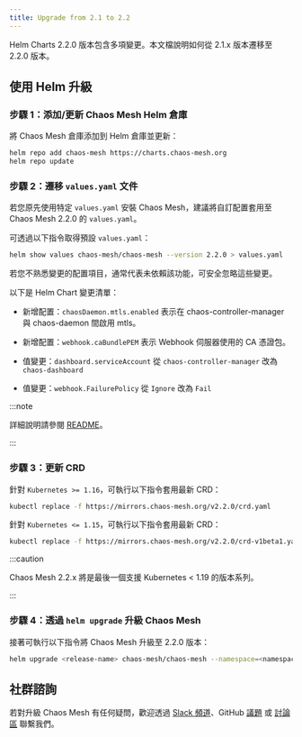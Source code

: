 ```yaml
---
title: Upgrade from 2.1 to 2.2
---
```


Helm Charts 2.2.0 版本包含多項變更。本文檔說明如何從 2.1.x 版本遷移至 2.2.0 版本。

## 使用 Helm 升級

### 步驟 1：添加/更新 Chaos Mesh Helm 倉庫

將 Chaos Mesh 倉庫添加到 Helm 倉庫並更新：

```bash
helm repo add chaos-mesh https://charts.chaos-mesh.org
helm repo update
```

### 步驟 2：遷移 `values.yaml` 文件

若您原先使用特定 `values.yaml` 安裝 Chaos Mesh，建議將自訂配置套用至 Chaos Mesh 2.2.0 的 `values.yaml`。

可透過以下指令取得預設 `values.yaml`：

```bash
helm show values chaos-mesh/chaos-mesh --version 2.2.0 > values.yaml
```

若您不熟悉變更的配置項目，通常代表未依賴該功能，可安全忽略這些變更。

以下是 Helm Chart 變更清單：

- 新增配置：`chaosDaemon.mtls.enabled` 表示在 chaos-controller-manager 與 chaos-daemon 間啟用 mtls。

- 新增配置：`webhook.caBundlePEM` 表示 Webhook 伺服器使用的 CA 憑證包。

- 值變更：`dashboard.serviceAccount` 從 `chaos-controller-manager` 改為 `chaos-dashboard`

- 值變更：`webhook.FailurePolicy` 從 `Ignore` 改為 `Fail`

:::note

詳細說明請參閱 [README](https://github.com/chaos-mesh/chaos-mesh/blob/v2.2.0/helm/chaos-mesh/README.md)。

:::

### 步驟 3：更新 CRD

針對 `Kubernetes >= 1.16`，可執行以下指令套用最新 CRD：

```bash
kubectl replace -f https://mirrors.chaos-mesh.org/v2.2.0/crd.yaml
```

針對 `Kubernetes <= 1.15`，可執行以下指令套用最新 CRD：

```bash
kubectl replace -f https://mirrors.chaos-mesh.org/v2.2.0/crd-v1beta1.yaml
```

:::caution

Chaos Mesh 2.2.x 將是最後一個支援 Kubernetes < 1.19 的版本系列。

:::

### 步驟 4：透過 `helm upgrade` 升級 Chaos Mesh

接著可執行以下指令將 Chaos Mesh 升級至 2.2.0 版本：

```bash
helm upgrade <release-name> chaos-mesh/chaos-mesh --namespace=<namespace> --version=2.2.0 <--other-required-flags>
```

## 社群諮詢

若對升級 Chaos Mesh 有任何疑問，歡迎透過 [Slack 頻道](https://cloud-native.slack.com/archives/C0193VAV272)、GitHub [議題](https://github.com/chaos-mesh/chaos-mesh/issues/new?assignees=&labels=&template=question.md) 或 [討論區](https://github.com/chaos-mesh/chaos-mesh/discussions/new) 聯繫我們。